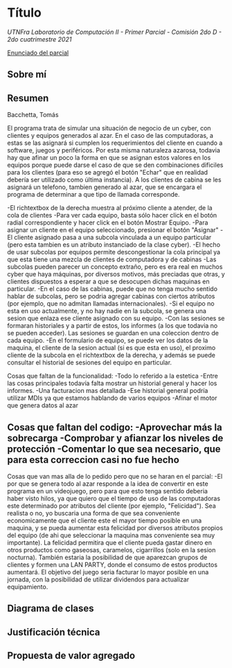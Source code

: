 # Título
*UTNFra Laboratorio de Computación II - Primer Parcial - Comisión 2do D - 2do cuatrimestre 2021*

[Enunciado del parcial](https://codeutnfra.github.io/programacion_2_laboratorio_2_apuntes/docs/evaluaciones/parciales/2d-primer-parcial/)

## Sobre mí


## Resumen

Bacchetta, Tomás

El programa trata de simular una situación de negocio de un cyber, con clientes y equipos generados al azar. En el caso de las computadoras, a estas se las asignará si cumplen los requerimientos del cliente en cuando a software, juegos y periféricos. Por esta misma naturaleza azarosa, todavia hay que afinar un poco la forma en que se asignan estos valores en los equipos porque puede darse el caso de que se den combinaciones dificiles para los clientes (para eso se agregó el botón "Echar" que en realidad debería ser utilizado como última instancia). A los clientes de cabina se les asignará un telefono, tambien generado al azar, que se encargara el programa de determinar a que tipo de llamada corresponde.

-El richtextbox de la derecha muestra al próximo cliente a atender, de la cola de clientes
-Para ver cada equipo, basta sólo hacer click en el botón radial correspondiente y hacer click en el botón Mostrar Equipo.
-Para asignar un cliente en el equipo seleccionado, presionar el botón "Asignar"
-El cliente asignado pasa a una subcola vinculada a un equipo particular (pero esta tambien es un atributo instanciado de la clase cyber). 
-El hecho de usar subcolas por equipos permite descongestionar la cola principal ya que esta tiene una mezcla de clientes de computadora y de cabinas 
-Las subcolas pueden parecer un concepto extraño, pero es era real en muchos cyber que haya máquinas, por diversos motivos, más preciadas que otras, y clientes dispuestos a esperar a que se desocupen dichas maquinas en particular.
-En el caso de las cabinas, puede que no tenga mucho sentido hablar de subcolas, pero se podria agregar cabinas con ciertos atributos (por ejemplo, que no admitan llamadas internacionales).
-Si el equipo no esta en uso actualmente, y no hay nadie en la subcola, se genera una sesion que enlaza ese cliente asignado con su equipo.
-Con las sesiones se formaran historiales y a partir de estos, los informes (a los que todavia no se pueden acceder). Las sesiones se guardan en una coleccion dentro de cada equipo.
-En el formulario de equipo, se puede ver los datos de la maquina, el cliente de la sesion actual (si es que esta en uso), el proximo cliente de la subcola en el richtextbox de la derecha, y además se puede consultar el historial de sesiones del equipo en particular.

Cosas que faltan de la funcionalidad:
-Todo lo referido a la estetica
-Entre las cosas principales todavía falta mostrar un historial general y hacer los informes.
-Una facturacion mas detallada
-Ese historial general podría utilizar MDIs ya que estamos hablando de varios equipos
-Afinar el motor que genera datos al azar

Cosas que faltan del codigo:
-Aprovechar más la sobrecarga
-Comprobar y afianzar los niveles de protección
-Comentar lo que sea necesario, que para esta correccion casi no fue hecho
-

Cosas que van mas alla de lo pedido pero que no se haran en el parcial:
-El por que se genera todo al azar responde a la idea de convertir en este programa en un videojuego, pero para que esto tenga sentido deberia haber visto hilos, ya que quiero que el tiempo de uso de las computadoras este determinado por atributos del cliente (por ejemplo, "Felicidad"). Sea realista o no, yo buscaria una forma de que sea conveniente economicamente que el cliente este el mayor tiempo posible en una maquina, y se pueda aumentar esta felicidad por diversos atributos propios del equipo (de ahi que seleccionar la maquina mas conveniente sea muy importante). La felicidad permitira que el cliente pueda gastar dinero en otros productos como gaseosas, caramelos, cigarrillos (solo en la sesion nocturna). También estaria  la posibilidad de que aparezcan grupos de clientes y formen una LAN PARTY, donde el consumo de estos productos aumentará.
El objetivo del juego seria facturar lo mayor posible en una jornada, con la posibilidad de utilizar dividendos para actualizar equipamiento.



## Diagrama de clases


## Justificación técnica


## Propuesta de valor agregado
